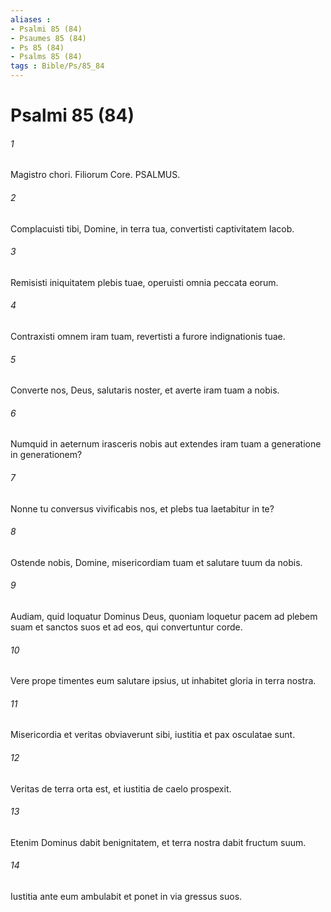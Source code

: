 ```yaml
---
aliases : 
- Psalmi 85 (84)
- Psaumes 85 (84)
- Ps 85 (84)
- Psalms 85 (84)
tags : Bible/Ps/85_84
---
```


# Psalmi 85 (84)

###### 1
Magistro chori. Filiorum Core. PSALMUS.
###### 2
Complacuisti tibi, Domine, in terra tua, convertisti captivitatem Iacob.
###### 3
Remisisti iniquitatem plebis tuae, operuisti omnia peccata eorum.
###### 4
Contraxisti omnem iram tuam, revertisti a furore indignationis tuae.
###### 5
Converte nos, Deus, salutaris noster, et averte iram tuam a nobis.
###### 6
Numquid in aeternum irasceris nobis aut extendes iram tuam a generatione in generationem?
###### 7
Nonne tu conversus vivificabis nos, et plebs tua laetabitur in te?
###### 8
Ostende nobis, Domine, misericordiam tuam et salutare tuum da nobis.
###### 9
Audiam, quid loquatur Dominus Deus, quoniam loquetur pacem ad plebem suam et sanctos suos et ad eos, qui convertuntur corde.
###### 10
Vere prope timentes eum salutare ipsius, ut inhabitet gloria in terra nostra.
###### 11
Misericordia et veritas obviaverunt sibi, iustitia et pax osculatae sunt.
###### 12
Veritas de terra orta est, et iustitia de caelo prospexit.
###### 13
Etenim Dominus dabit benignitatem, et terra nostra dabit fructum suum.
###### 14
Iustitia ante eum ambulabit et ponet in via gressus suos.
